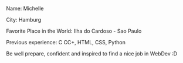 Name: Michelle

City: Hamburg

Favorite Place in the World: Ilha do Cardoso - Sao Paulo

Previous experience: C CC+, HTML, CSS, Python

Be well prepare, confident and inspired to find a nice job in WebDev :D 
